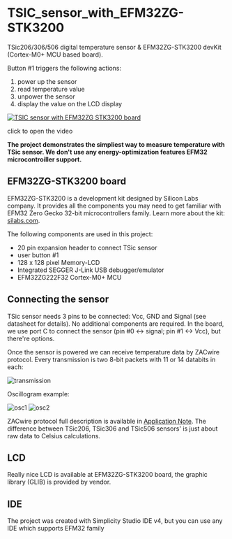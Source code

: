 # TSIC_sensor_with_EFM32ZG-STK3200

TSic206/306/506 digital temperature sensor & EFM32ZG-STK3200 devKit (Cortex-M0+ MCU based board).

Button #1 triggers the following actions: 
1) power up the sensor
2) read temperature value
3) unpower the sensor 
4) display the value on the LCD display

[![TSIC sensor with EFM32ZG STK3200 board](https://habrastorage.org/web/838/4a1/51e/8384a151ec07408991a440436a250cd1.PNG)](https://youtu.be/Gf35uOftPwY "TSIC sensor with EFM32ZG STK3200 board")

click to open the video

<b>The project demonstrates the simpliest way to measure temperature with TSic sensor. We don't use any energy-optimization features EFM32 microcontroiller support.</b>

## EFM32ZG-STK3200 board

EFM32ZG-STK3200 is a development kit designed by Silicon Labs company. It provides all the components you may need to get familiar with EFM32 Zero Gecko 32-bit microcontrollers family. 
Learn more about the kit: [silabs.com](http://www.silabs.com/products/development-tools/mcu/32-bit/efm32-zero-gecko-starter-kit).

The following components are used in this project: 
* 20 pin expansion header to connect TSic sensor
* user button #1
* 128 x 128 pixel Memory-LCD
* Integrated SEGGER J-Link USB debugger/emulator
* EFM32ZG222F32 Cortex-M0+ MCU

## Connecting the sensor

TSic sensor needs 3 pins to be connected: Vcc, GND and Signal (see datasheet for details). No additional components are required. 
In the board, we use port C to connect the sensor (pin #0 <-> signal; pin #1 <-> Vcc), but there're options.

Once the sensor is powered we can receive temperature data by ZACwire protocol. Every transmission is two 8-bit packets with 11 or 14 databits in each:

![transmission](http://i.imgur.com/uSnoSVw.png)

Oscillogram example:

![osc1](http://i.imgur.com/8PAOlPT.png) ![osc2](http://i.imgur.com/34kow0J.png)

ZACwire protocol full description is available in [Application Note](https://www.ist-ag.com/sites/default/files/ATTSic_E.pdf). The difference between TSic206, TSic306 and TSic506 sensors' is just about raw data to Celsius calculations.

## LCD

Really nice LCD is available at EFM32ZG-STK3200 board, the graphic library (GLIB) is provided by vendor.

## IDE

The project was created with Simplicity Studio IDE v4, but you can use any IDE which supports EFM32 family
